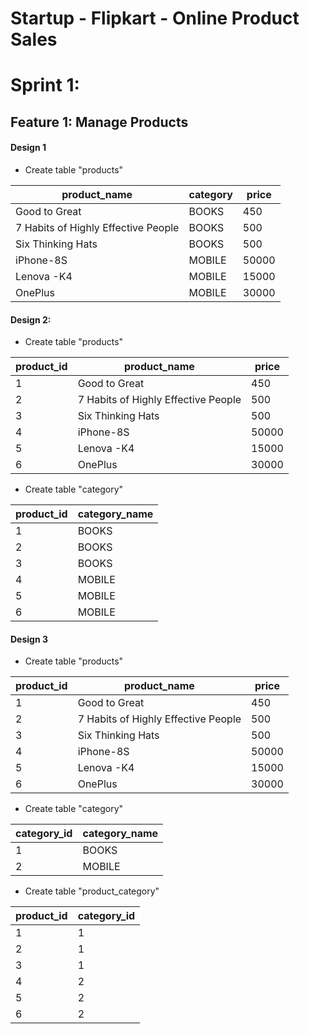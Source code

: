 # Startup - Flipkart - Online Product Sales

# Sprint 1:
## Feature 1: Manage Products 

#### Design 1
* Create table "products"

|product_name| category | price |
|--|--|--|
|Good to Great | BOOKS | 450 |
| 7 Habits of Highly Effective People | BOOKS | 500 |
| Six Thinking Hats | BOOKS | 500 |
| iPhone-8S| MOBILE | 50000 |
| Lenova -K4| MOBILE | 15000 |
| OnePlus| MOBILE | 30000 |


#### Design 2:
* Create table "products"

|product_id| product_name|price |
|--|--|--|
|1| Good to Great  | 450 |
|2| 7 Habits of Highly Effective People | 500 |
|3| Six Thinking Hats  | 500 |
|4| iPhone-8S| 50000 |
|5| Lenova -K4| 15000 |
|6| OnePlus| 30000 |

* Create table "category"

|product_id| category_name|
|--|--|
|1| BOOKS |
|2| BOOKS | 
|3| BOOKS | 
|4| MOBILE |
|5| MOBILE |
|6| MOBILE | 

#### Design 3

* Create table "products"

|product_id| product_name|price |
|--|--|--|
|1| Good to Great  | 450 |
|2| 7 Habits of Highly Effective People | 500 |
|3| Six Thinking Hats  | 500 |
|4| iPhone-8S| 50000 |
|5| Lenova -K4| 15000 |
|6| OnePlus| 30000 |

* Create table "category"

|category_id| category_name|
|--|--|
|1| BOOKS |
|2| MOBILE |

* Create table "product_category"

|product_id| category_id|
|--|--|
|1| 1 |
|2| 1 | 
|3| 1 | 
|4| 2 |
|5| 2 |
|6| 2 | 
